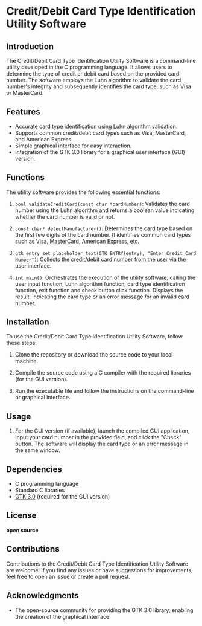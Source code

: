 # Credit/Debit Card Type Identification Utility Software

## Introduction

The Credit/Debit Card Type Identification Utility Software is a command-line utility developed in the C programming language. It allows users to determine the type of credit or debit card based on the provided card number. The software employs the Luhn algorithm to validate the card number's integrity and subsequently identifies the card type, such as Visa or MasterCard.

## Features

- Accurate card type identification using Luhn algorithm validation.
- Supports common credit/debit card types such as Visa, MasterCard, and American Express.
- Simple graphical interface for easy interaction.
- Integration of the GTK 3.0 library for a graphical user interface (GUI) version.

## Functions

The utility software provides the following essential functions:

1. `bool validateCreditCard(const char *cardNumber)`: Validates the card number using the Luhn algorithm and returns a boolean value indicating whether the card number is valid or not.

2. `const char* detectManufacturer()`: Determines the card type based on the first few digits of the card number. It identifies common card types such as Visa, MasterCard, American Express, etc.

3. `gtk_entry_set_placeholder_text(GTK_ENTRY(entry), "Enter Credit Card Number")`: Collects the credit/debit card number from the user via the user interface.

4. `int main()`: Orchestrates the execution of the utility software, calling the user input function, Luhn algorithm function, card type identification function, exit function and check button click function. Displays the result, indicating the card type or an error message for an invalid card number.

## Installation

To use the Credit/Debit Card Type Identification Utility Software, follow these steps:

1. Clone the repository or download the source code to your local machine.

2. Compile the source code using a C compiler with the required libraries (for the GUI version).

3. Run the executable file and follow the instructions on the command-line or graphical interface.

## Usage

1. For the GUI version (if available), launch the compiled GUI application, input your card number in the provided field, and click the "Check" button. The software will display the card type or an error message in the same window.

## Dependencies

- C programming language
- Standard C libraries
- [GTK 3.0](https://www.gtk.org/) (required for the GUI version)

## License

****open source****

## Contributions

Contributions to the Credit/Debit Card Type Identification Utility Software are welcome! If you find any issues or have suggestions for improvements, feel free to open an issue or create a pull request.

## Acknowledgments

- The open-source community for providing the GTK 3.0 library, enabling the creation of the graphical interface.
